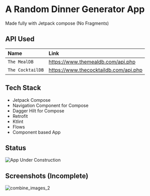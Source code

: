 
# A Random Dinner Generator App

Made fully with Jetpack compose (No Fragments)


## API Used

| Name | Link     |
| :-------- | :------- |
| `The MealDB` | https://www.themealdb.com/api.php |
| `The CocktailDB` | https://www.thecocktaildb.com/api.php |



## Tech Stack

- Jetpack Compose
- Navigation Component for Compose
- Dagger Hilt for Compose
- Retrofit
- Ktlint
- Flows
- Component based App


## Status

![App Under Construction](https://img.shields.io/badge/-Under%20Construction-yellow)


## Screenshots (Incomplete)

![combine_images_2](https://user-images.githubusercontent.com/54322111/175006626-130e834f-268a-49da-b2e9-ae22ed8cdf23.jpg)


